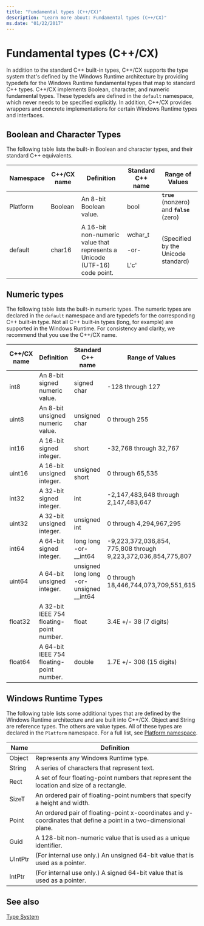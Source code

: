 ```yaml
---
title: "Fundamental types (C++/CX)"
description: "Learn more about: Fundamental types (C++/CX)"
ms.date: "01/22/2017"
---
```

# Fundamental types (C++/CX)

In addition to the standard C++ built-in types, C++/CX supports the type system that's defined by the Windows Runtime architecture by providing typedefs for the Windows Runtime fundamental types that map to standard C++ types. C++/CX implements Boolean, character, and numeric fundamental types. These typedefs are defined in the `default` namespace, which never needs to be specified explicitly. In addition, C++/CX provides wrappers and concrete implementations for certain Windows Runtime types and interfaces.

## Boolean and Character Types

The following table lists the built-in Boolean and character types, and their standard C++ equivalents.

|Namespace|C++/CX name|Definition|Standard C++ name|Range of Values|
|---------------|-----------------------------------------------------------------------|----------------|-------------------------|---------------------|
|Platform|Boolean|An 8-bit Boolean value.|bool|**`true`** (nonzero) and **`false`** (zero)|
|default|char16|A 16-bit non-numeric value that represents a Unicode (UTF-16) code point.|wchar_t<br /><br /> -or-<br /><br /> L'c'|(Specified by the Unicode standard)|

## Numeric types

The following table lists the built-in numeric types. The numeric types are declared in the `default` namespace and are typedefs for the corresponding C++ built-in type. Not all C++ built-in types (long, for example) are supported in the Windows Runtime. For consistency and clarity, we recommend that you use the C++/CX name.

|C++/CX name|Definition|Standard C++ name|Range of Values|
|-----------------------------------------------------------------------|----------------|-------------------------|---------------------|
|int8|An 8-bit signed numeric value.|signed char|-128 through 127|
|uint8|An 8-bit unsigned numeric value.|unsigned char|0 through 255|
|int16|A 16-bit signed integer.|short|-32,768 through 32,767|
|uint16|A 16-bit unsigned integer.|unsigned short|0 through 65,535|
|int32|A 32-bit signed integer.|int|-2,147,483,648 through 2,147,483,647|
|uint32|A 32-bit unsigned integer.|unsigned int|0 through 4,294,967,295|
|int64|A 64-bit signed integer.|long long  -or- __int64|-9,223,372,036,854, 775,808 through  9,223,372,036,854,775,807|
|uint64|A 64-bit unsigned integer.|unsigned long long  -or- unsigned __int64|0 through 18,446,744,073,709,551,615|
|float32|A 32-bit IEEE 754 floating-point number.|float|3.4E +/- 38 (7 digits)|
|float64|A 64-bit IEEE 754 floating-point number.|double|1.7E +/- 308 (15 digits)|

## Windows Runtime Types

The following table lists some additional types that are defined by the Windows Runtime architecture and are built into C++/CX. Object and String are reference types. The others are value types. All of these types are declared in the `Platform` namespace. For a full list, see [Platform namespace](../cppcx/platform-namespace-c-cx.md).

|Name|Definition|
|----------|----------------|
|Object|Represents any Windows Runtime type.|
|String|A series of characters that represent text.|
|Rect|A set of four floating-point numbers that represent the location and size of a rectangle.|
|SizeT|An ordered pair of floating-point numbers that specify a height and width.|
|Point|An ordered pair of floating-point x-coordinates and y-coordinates that define a point in a two-dimensional plane.|
|Guid|A 128-bit non-numeric value that is used as a unique identifier.|
|UIntPtr|(For internal use only.) An unsigned 64-bit value that is used as a pointer.|
|IntPtr|(For internal use only.)  A signed 64-bit value that is used as a pointer.|

## See also

[Type System](../cppcx/type-system-c-cx.md)
